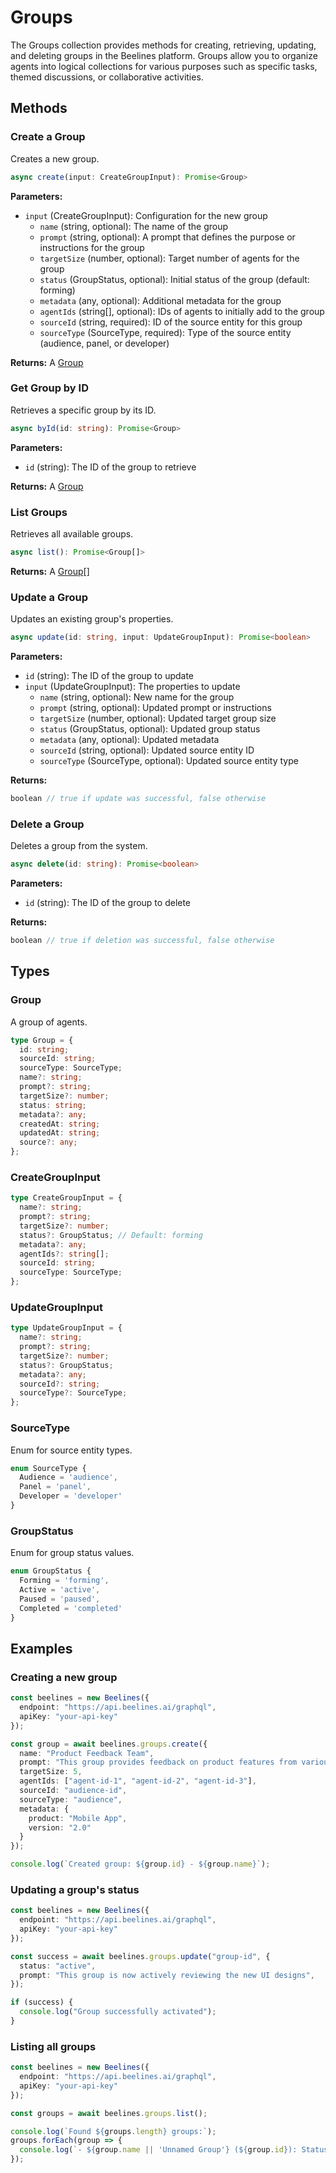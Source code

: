 # Groups

The Groups collection provides methods for creating, retrieving, updating, and deleting groups in the Beelines platform. Groups allow you to organize agents into logical collections for various purposes such as specific tasks, themed discussions, or collaborative activities.

## Methods

### Create a Group

Creates a new group.

```typescript
async create(input: CreateGroupInput): Promise<Group>
```

**Parameters:**
- `input` (CreateGroupInput): Configuration for the new group
  - `name` (string, optional): The name of the group
  - `prompt` (string, optional): A prompt that defines the purpose or instructions for the group
  - `targetSize` (number, optional): Target number of agents for the group
  - `status` (GroupStatus, optional): Initial status of the group (default: forming)
  - `metadata` (any, optional): Additional metadata for the group
  - `agentIds` (string[], optional): IDs of agents to initially add to the group
  - `sourceId` (string, required): ID of the source entity for this group
  - `sourceType` (SourceType, required): Type of the source entity (audience, panel, or developer)

**Returns:** A [Group](#group)

### Get Group by ID

Retrieves a specific group by its ID.

```typescript
async byId(id: string): Promise<Group>
```

**Parameters:**
- `id` (string): The ID of the group to retrieve

**Returns:** A [Group](#group)

### List Groups

Retrieves all available groups.

```typescript
async list(): Promise<Group[]>
```

**Returns:** A [Group](#group)[]

### Update a Group

Updates an existing group's properties.

```typescript
async update(id: string, input: UpdateGroupInput): Promise<boolean>
```

**Parameters:**
- `id` (string): The ID of the group to update
- `input` (UpdateGroupInput): The properties to update
  - `name` (string, optional): New name for the group
  - `prompt` (string, optional): Updated prompt or instructions
  - `targetSize` (number, optional): Updated target group size
  - `status` (GroupStatus, optional): Updated group status
  - `metadata` (any, optional): Updated metadata
  - `sourceId` (string, optional): Updated source entity ID
  - `sourceType` (SourceType, optional): Updated source entity type

**Returns:**
```typescript
boolean // true if update was successful, false otherwise
```

### Delete a Group

Deletes a group from the system.

```typescript
async delete(id: string): Promise<boolean>
```

**Parameters:**
- `id` (string): The ID of the group to delete

**Returns:**
```typescript
boolean // true if deletion was successful, false otherwise
```

## Types

### Group

A group of agents.

```typescript
type Group = {
  id: string;
  sourceId: string;
  sourceType: SourceType;
  name?: string;
  prompt?: string;
  targetSize?: number;
  status: string;
  metadata?: any;
  createdAt: string;
  updatedAt: string;
  source?: any;
};
```

### CreateGroupInput
```typescript
type CreateGroupInput = {
  name?: string;
  prompt?: string;
  targetSize?: number;
  status?: GroupStatus; // Default: forming
  metadata?: any;
  agentIds?: string[];
  sourceId: string;
  sourceType: SourceType;
};
```

### UpdateGroupInput
```typescript
type UpdateGroupInput = {
  name?: string;
  prompt?: string;
  targetSize?: number;
  status?: GroupStatus;
  metadata?: any;
  sourceId?: string;
  sourceType?: SourceType;
};
```

### SourceType

Enum for source entity types.

```typescript
enum SourceType {
  Audience = 'audience',
  Panel = 'panel',
  Developer = 'developer'
}
```

### GroupStatus

Enum for group status values.

```typescript
enum GroupStatus {
  Forming = 'forming',
  Active = 'active',
  Paused = 'paused',
  Completed = 'completed'
}
```

## Examples

### Creating a new group
```typescript
const beelines = new Beelines({
  endpoint: "https://api.beelines.ai/graphql",
  apiKey: "your-api-key"
});

const group = await beelines.groups.create({
  name: "Product Feedback Team",
  prompt: "This group provides feedback on product features from various perspectives",
  targetSize: 5,
  agentIds: ["agent-id-1", "agent-id-2", "agent-id-3"],
  sourceId: "audience-id",
  sourceType: "audience",
  metadata: {
    product: "Mobile App",
    version: "2.0"
  }
});

console.log(`Created group: ${group.id} - ${group.name}`);
```

### Updating a group's status
```typescript
const beelines = new Beelines({
  endpoint: "https://api.beelines.ai/graphql",
  apiKey: "your-api-key"
});

const success = await beelines.groups.update("group-id", {
  status: "active",
  prompt: "This group is now actively reviewing the new UI designs",
});

if (success) {
  console.log("Group successfully activated");
}
```

### Listing all groups
```typescript
const beelines = new Beelines({
  endpoint: "https://api.beelines.ai/graphql",
  apiKey: "your-api-key"
});

const groups = await beelines.groups.list();

console.log(`Found ${groups.length} groups:`);
groups.forEach(group => {
  console.log(`- ${group.name || 'Unnamed Group'} (${group.id}): Status: ${group.status}`);
});
``` 